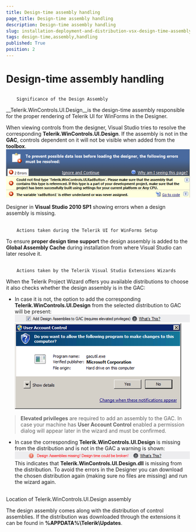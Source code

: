 ```yaml
---
title: Design-time assembly handling
page_title: Design-time assembly handling
description: Design-time assembly handling
slug: installation-deployment-and-distribution-vsx-design-time-assembly-handling
tags: design-time,assembly,handling
published: True
position: 2
---
```


# Design-time assembly handling



## 
        Significance of the Design Assembly
      

__Telerik.WinControls.UI.Design__is the design-time assembly responsible
          for the proper rendering of Telerik UI for WinForms in the Designer.
        

When viewing controls from the designer, Visual Studio tries to resolve the corresponding
          __Telerik.WinControls.UI.Design__. If the assembly is not in the
          __GAC__, controls dependent on it will not be visible when added from
          the __toolbox__.
        ![installation-deployment-and-distribution-vsx-design-time-assembly-handling 001](images/installation-deployment-and-distribution-vsx-design-time-assembly-handling001.png)

Designer in __Visual Studio 2010 SP1__ showing errors when a design assembly is missing.
        

## 
        Actions taken during the Telerik UI for WinForms Setup
      

To ensure __proper design time support__ the design assembly is added to the
          __Global Assembly Cache__ during installation from where Visual Studio can later resolve it.
        

## 
        Actions taken by the Telerik Visual Studio Extensions Wizards
      

When the Telerik Project Wizard offers you available distributions to choose it also
          checks whether the design assembly is in the GAC:
          

* In case it is not, the option to add the corresponding __Telerik.WinControls.UI.Design__
                from the selected distribution to GAC will be present:
              ![installation-deployment-and-distribution-vsx-design-time-assembly-handling 002](images/installation-deployment-and-distribution-vsx-design-time-assembly-handling002.png)![installation-deployment-and-distribution-vsx-design-time-assembly-handling 003](images/installation-deployment-and-distribution-vsx-design-time-assembly-handling003.png)

>__Elevated privileges__ are required to add an assembly to the GAC. In case your machine has
                  __User Account Control__ enabled a permission dialog will appear later in the wizard and must be confirmed.
                

* In case the corresponding __Telerik.WinControls.UI.Design__
                is missing from the distribution and is not in the GAC a warning is shown:
              ![installation-deployment-and-distribution-vsx-design-time-assembly-handling 004](images/installation-deployment-and-distribution-vsx-design-time-assembly-handling004.png)This indicates that __Telerik.WinControls.UI.Design.dll__ is missing from the distribution.
                To avoid the errors in the Designer you can download the chosen distribution again (making sure no
                files are missing) and run the wizard again.
              

## 
Location of Telerik.WinControls.UI.Design assembly
      

The design assembly comes along with the distribution of control assemblies. If the distribution was
          downloaded through the extensions it can be found in __%APPDATA%\Telerik\Updates__.
        
